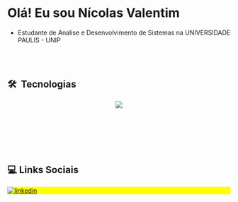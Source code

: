 <h1 align="left">Olá! Eu sou Nícolas Valentim</h1>

- Estudante de Analise e Desenvolvimento de Sistemas na UNIVERSIDADE PAULIS - UNIP

<br><br>
## 🛠 &nbsp;Tecnologias

<div align="center">
<a href="https://skillicons.dev">
  <img src="https://skillicons.dev/icons?i=python,cs,git,github,vscode,linux" />
</a>
</div>

<br><br>


<br><br>
## :computer: Links Sociais

<p align="left" style="background:yellow">
<a href="https://www.linkedin.com/in/n%C3%ADcolas-valentim-850aa12a6/" target="_blank">
  <img align="center" src="https://img.shields.io/badge/LinkedIn-0077B5?style=for-the-badge&logo=linkedin&logoColor=white" alt="linkedin"/>
</a>
</p>
